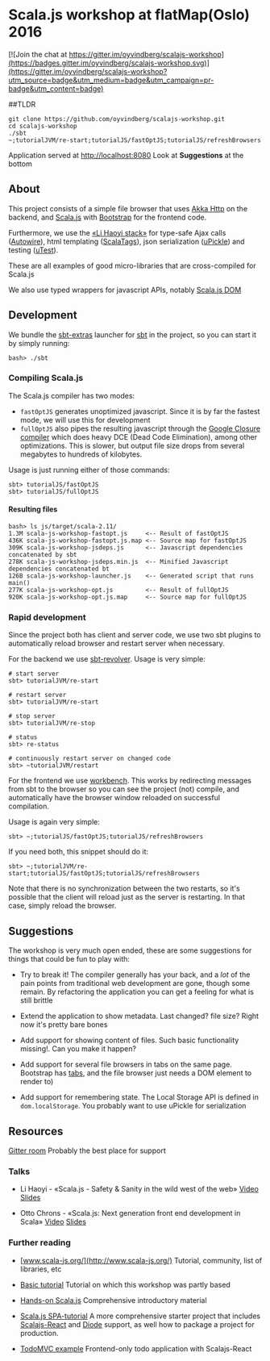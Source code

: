 # Scala.js workshop at flatMap(Oslo) 2016

[![Join the chat at https://gitter.im/oyvindberg/scalajs-workshop](https://badges.gitter.im/oyvindberg/scalajs-workshop.svg)](https://gitter.im/oyvindberg/scalajs-workshop?utm_source=badge&utm_medium=badge&utm_campaign=pr-badge&utm_content=badge)

##TLDR
```
git clone https://github.com/oyvindberg/scalajs-workshop.git
cd scalajs-workshop
./sbt
~;tutorialJVM/re-start;tutorialJS/fastOptJS;tutorialJS/refreshBrowsers
```
Application served at [http://localhost:8080](http://localhost:8080)
Look at **Suggestions** at the bottom

## About
This project consists of a simple file browser that uses
 [Akka Http](http://doc.akka.io/docs/akka/2.4.4/scala/http/)
 on the backend, and
 [Scala.js](https://www.scala-js.org/)
 with [Bootstrap](https://getbootstrap.com) for the frontend code.

Furthermore, we use the [«Li Haoyi stack»](https://github.com/lihaoyi) for
 type-safe Ajax calls ([Autowire](https://github.com/lihaoyi/autowire)),
 html templating ([ScalaTags](https://github.com/lihaoyi/scalatags)),
 json serialization ([uPickle](https://github.com/lihaoyi/upickle-pprint))
 and testing ([uTest](https://github.com/lihaoyi/utest)).

 These are all examples of good micro-libraries that are cross-compiled for Scala.js

We also use typed wrappers for javascript APIs, notably
[Scala.js DOM](http://scala-js.github.io/scala-js-dom/)


## Development

We bundle the [sbt-extras](https://github.com/paulp/sbt-extras)
launcher for [sbt](https://github.com/sbt/sbt/) in the project,
so you can start it by simply running:

```
bash> ./sbt
```

### Compiling Scala.js

The Scala.js compiler has two modes:

- `fastOptJS` generates unoptimized javascript.
 Since it is by far the fastest mode, we will use this for development
- `fullOptJS` also pipes the resulting javascript through the
[Google Closure compiler](https://developers.google.com/closure/compiler/)
 which does heavy DCE (Dead Code Elimination), among other optimizations.
This is slower, but output file size drops from several megabytes to hundreds of kilobytes.

Usage is just running either of those commands:
```
sbt> tutorialJS/fastOptJS
sbt> tutorialJS/fullOptJS
```

#### Resulting files
```
bash> ls js/target/scala-2.11/
1.3M scala-js-workshop-fastopt.js     <-- Result of fastOptJS
436K scala-js-workshop-fastopt.js.map <-- Source map for fastOptJS
309K scala-js-workshop-jsdeps.js      <-- Javascript dependencies concatenated by sbt
278K scala-js-workshop-jsdeps.min.js  <-- Minified Javascript dependencies concatenated bt
126B scala-js-workshop-launcher.js    <-- Generated script that runs main()
277K scala-js-workshop-opt.js         <-- Result of fullOptJS
920K scala-js-workshop-opt.js.map     <-- Source map for fullOptJS
```

### Rapid development
Since the project both has client and server code, we use two sbt plugins to
automatically reload browser and restart server when necessary.

For the backend we use [sbt-revolver](https://github.com/spray/sbt-revolver).
Usage is very simple:
```
# start server
sbt> tutorialJVM/re-start

# restart server
sbt> tutorialJVM/re-start

# stop server
sbt> tutorialJVM/re-stop

# status
sbt> re-status

# continuously restart server on changed code
sbt> ~tutorialJVM/restart
```

For the frontend we use [workbench](https://github.com/oyvindberg/workbench).
This works by redirecting messages from sbt to the browser so you can see the project
(not) compile, and automatically have the browser window reloaded on successful compilation.

Usage is again very simple:
```
sbt> ~;tutorialJS/fastOptJS;tutorialJS/refreshBrowsers
```

If you need both, this snippet should do it:
```
sbt> ~;tutorialJVM/re-start;tutorialJS/fastOptJS;tutorialJS/refreshBrowsers
```
Note that there is no synchronization between the two restarts, so
 it's possible that the client will reload just as the server is restarting.
In that case, simply reload the browser.

## Suggestions

The workshop is very much open ended,
these are some suggestions for things that could be fun to play with:

- Try to break it!
 The compiler generally has your back, and a *lot*
 of the pain points from traditional web development are gone,
 though some remain. By refactoring the application you
 can get a feeling for what is still brittle

- Extend the application to show metadata.
 Last changed? file size? Right now it's pretty bare bones

- Add support for showing content of files.
 Such basic functionality missing!. Can you make it happen?

- Add support for several file browsers in tabs on the same page.
 Bootstrap has [tabs](http://getbootstrap.com/components/#nav),
 and the file browser just needs a DOM element to render to)

- Add support for remembering state.
 The Local Storage API is defined in `dom.localStorage`.
 You probably want to use uPickle for serialization

## Resources

[Gitter room](https://gitter.im/scala-js/scala-js)
Probably the best place for support

### Talks
- Li Haoyi - «Scala.js - Safety & Sanity in the wild west of the web»
[Video](https://vimeo.com/124702603)
[Slides](http://www.lihaoyi.com/post/slides/PhillyETE-Scala.js.pdf)

- Otto Chrons - «Scala.js: Next generation front end development in Scala»
[Video](https://www.youtube.com/watch?v=n1GgVWOThhY)
[Slides](http://www.slideshare.net/OttoChrons/scalajs-next-generation-front-end-development-in-scala)

### Further reading

- [www.scala-js.org/](http://www.scala-js.org/)
Tutorial, community, list of libraries, etc

- [Basic tutorial](http://www.scala-js.org/tutorial/basic/)
Tutorial on which this workshop was partly based

- [Hands-on Scala.js](www.lihaoyi.com/hands-on-scala-js/)
Comprehensive introductory material

- [Scala.js SPA-tutorial](https://github.com/ochrons/scalajs-spa-tutorial)
A more comprehensive starter project that includes
[Scalajs-React](https://github.com/japgolly/scalajs-react)
and [Diode](https://github.com/ochrons/diode)
support, as well how to package a project for production.

- [TodoMVC example](http://todomvc.com/examples/scalajs-react/)
Frontend-only todo application with Scalajs-React